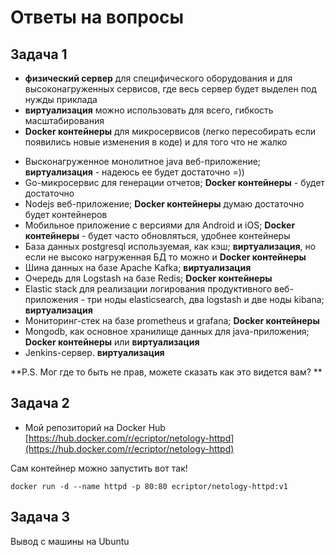 # Ответы на вопросы

## Задача 1

- **физический сервер** для специфического оборудования и для высоконагруженных сервисов, где весь сервер будет выделен под нужды приклада
- **виртуализация** можно использовать для всего, гибкость масштабирования
- **Docker контейнеры** для микросервисов (легко пересобирать если появились новые изменения в коде) и для того что не жалко


* Высконагруженное монолитное java веб-приложение; **виртуализация** - надеюсь ее будет достаточно =))
* Go-микросервис для генерации отчетов; **Docker контейнеры** - будет достаточно
* Nodejs веб-приложение; **Docker контейнеры** думаю достаточно будет контейнеров
* Мобильное приложение c версиями для Android и iOS; **Docker контейнеры** - будет часто обновляться, удобнее контейнеры
* База данных postgresql используемая, как кэш; **виртуализация**, но если не высоко нагруженная БД то можно и **Docker контейнеры**
* Шина данных на базе Apache Kafka; **виртуализация** 
* Очередь для Logstash на базе Redis; **Docker контейнеры**
* Elastic stack для реализации логирования продуктивного веб-приложения - три ноды elasticsearch, два logstash и две ноды kibana; **виртуализация**
* Мониторинг-стек на базе prometheus и grafana; **Docker контейнеры**
* Mongodb, как основное хранилище данных для java-приложения; **Docker контейнеры** или **виртуализация**
* Jenkins-сервер. **виртуализация**

**P.S. Мог где то быть не прав, можете сказать как это видется вам? ** 


## Задача 2

* Мой репозиторий на Docker Hub [https://hub.docker.com/r/ecriptor/netology-httpd](https://hub.docker.com/r/ecriptor/netology-httpd)

Сам контейнер можно запустить вот так!
```
docker run -d --name httpd -p 80:80 ecriptor/netology-httpd:v1
``` 


## Задача 3

Вывод с машины на Ubuntu



